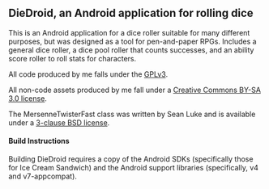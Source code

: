 ## DieDroid, an Android application for rolling dice

This is an Android application for a dice roller suitable for many different purposes, but was designed as a tool for pen-and-paper RPGs. Includes a general dice roller, a dice pool roller that counts successes, and an ability score roller to roll stats for characters.

All code produced by me falls under the [GPLv3](http://www.gnu.org/licenses/gpl-3.0-standalone.html).

All non-code assets produced by me fall under a [Creative Commons BY-SA 3.0 license](http://creativecommons.org/licenses/by-sa/3.0/).

The MersenneTwisterFast class was written by Sean Luke and is available under a [3-clause BSD license](http://www.cs.gmu.edu/~sean/research/).

#### Build Instructions
Building DieDroid requires a copy of the Android SDKs (specifically those for Ice Cream Sandwich) and the Android support libraries (specifically, v4 and v7-appcompat).
